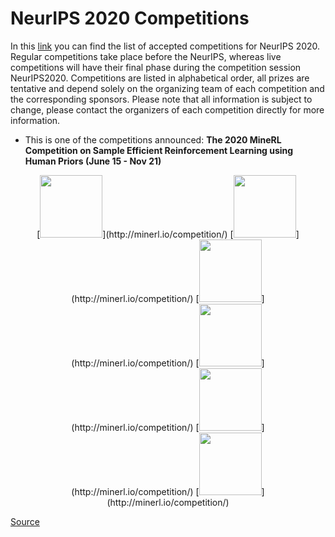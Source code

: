# NeurIPS 2020 Competitions

In this [link](https://neurips.cc/Conferences/2020/CompetitionTrack) you can find the list of accepted competitions for NeurIPS 2020. Regular competitions take place before the NeurIPS, whereas live competitions will have their final phase during the competition session NeurIPS2020.  Competitions are listed in alphabetical order, all prizes are tentative and depend solely on the organizing team of each competition and the corresponding sponsors. Please note that all information is subject to change, please contact the organizers of each competition directly for more information.


- This is one of the competitions announced: **The 2020 MineRL Competition on Sample Efficient Reinforcement Learning using Human Priors (June 15 - Nov 21)**

<p align="center">
  [<img src="https://github.com/Machine-Learning-Tokyo/AI-ML-Newsletter/blob/master/images/mineRL1.gif" width="100" />](http://minerl.io/competition/)
  [<img src="https://github.com/Machine-Learning-Tokyo/AI-ML-Newsletter/blob/master/images/mineRL2.gif" width="100" />](http://minerl.io/competition/)
  [<img src="https://github.com/Machine-Learning-Tokyo/AI-ML-Newsletter/blob/master/images/mineRL3.gif" width="100" />](http://minerl.io/competition/)
  [<img src="https://github.com/Machine-Learning-Tokyo/AI-ML-Newsletter/blob/master/images/mineRL4.gif" width="100" />](http://minerl.io/competition/)
  [<img src="https://github.com/Machine-Learning-Tokyo/AI-ML-Newsletter/blob/master/images/mineRL5.gif" width="100" />](http://minerl.io/competition/)
  [<img src="https://github.com/Machine-Learning-Tokyo/AI-ML-Newsletter/blob/master/images/mineRL6.gif" width="100" />](http://minerl.io/competition/)
</p>


[Source](https://neurips.cc/Conferences/2020/CompetitionTrack)


